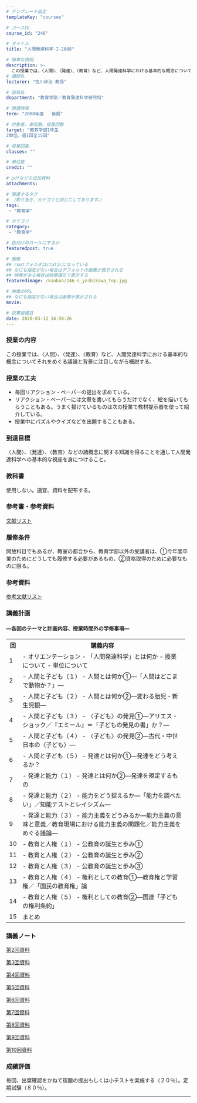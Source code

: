```yaml
---
# テンプレート指定
templateKey: "courses"

# コースID
course_id: "246"

# タイトル
title: "人間発達科学-I-2008"

# 簡単な説明
description: >-
  この授業では、〈人間〉、〈発達〉、〈教育〉など、人間発達科学における基本的な概念についてそれをめぐる議論と背景に注目しながら概説する。 ...
# 講師名
lecturer: "吉川卓治 教授"

# 部局名
department: "教育学部／教育発達科学研究科"

# 開講時限
term: "2008年度	後期"

# 対象者、単位数、授業回数
target: "教育学部1年生
2単位、週1回全15回"

# 授業回数
classes: ""

# 単位数
credit: ""

# pdfなどの追加資料
attachments:

# 関連するタグ
# （取り急ぎ、カテゴリと同じにしてあります。）
tags:
 - "教育学"

# カテゴリ
category:
 - "教育学"

# 色付けのロールにするか
featuredpost: true

# 画像
## rootフォルダはstaticになっている
## なにも指定がない場合はデフォルトの画像が表示される
## 映像がある場合は映像優先で表示する
featuredimage: /kanban/246-s_yoshikawa_top.jpg

# 映像のURL
## なにも指定がない場合は画像が表示される
movie: 

# 記事投稿日
date: 2020-03-12 16:58:26
---
```


### 授業の内容

この授業では、〈人間〉、〈発達〉、〈教育〉など、人間発達科学における基本的な概念についてそれをめぐる議論と背景に注目しながら概説する。


### 授業の工夫

* 毎回リアクション・ペーパーの提出を求めている。
* リアクション・ペーパーには文章を書いてもらうだけでなく、絵を描いてもらうこともある。うまく描けているものは次の授業で教材提示器を使って紹介している。
* 授業中にパズルやクイズなどを出題することもある。





### 到達目標

〈人間〉、〈発達〉、〈教育〉などの諸概念に関する知識を得ることを通して人間発達科学への基本的な視座を身につけること。

### 教科書

使用しない。適宜、資料を配布する。

### 参考書・参考資料

[文献リスト](#文献リスト) 

### 履修条件

開放科目でもあるが、教室の都合から、教育学部以外の受講者は、&#x2460;今年度卒業のためにどうしても履修する必要があるもの、&#x2461;資格取得のために必要なものに限る。

### 参考資料

[参考文献リスト](http://ocw.nagoya-u.jp/files/246/yoshikawa_reference.pdf) 



<h3>講義計画</h3>
<h4>
—各回のテーマと計画内容、授業時間外の学修事項—
</h4>

<table class="basic" width="455">
<tr>
<th width="20" class="center">回</th>
<th width="435" class="center">講義内容</th>
</tr>
<tr>
<td class="center">1</td>
<td>
- オリエンテーション
- 「人間発達科学」とは何か
- 授業について
- 単位について

</td>
</tr>

<tr>
<td class="center">2</td>
<td>
- 人間と子ども（１）
- 人間とは何か&#x2460;—「人間はどこまで動物か？」—
</td>
</tr>

<tr>
<td class="center">3</td>
<td>
- 人間と子ども（２）
- 人間とは何か&#x2461;—変わる胎児・新生児観—
</td>
</tr>

<tr>
<td class="center">4</td>
<td>
- 人間と子ども（３）
- 〈子ども〉の発見&#x2460;—アリエス・ショック／『エミール』＝「子どもの発見の書」か？—
</td>
</tr>

<tr>
<td class="center">5</td>
<td>
- 人間と子ども（４）
- 〈子ども〉の発見&#x2461;—古代・中世日本の〈子ども〉—
</td>
</tr>

<tr>
<td class="center">6</td>
<td>
- 人間と子ども（５）
- 発達とは何か&#x2460;—発達をどう考えるか？
</td>
</tr>

<tr>
<td class="center">7</td>
<td>
- 発達と能力（１）
- 発達とは何か&#x2461;—発達を規定するもの
</td>
</tr>

<tr>
<td class="center">8</td>
<td>
- 発達と能力（２）
- 能力をどう捉えるか—「能力を調べたい」／知能テストとレイシズム—
</td>
</tr>

<tr>
<td class="center">9</td>
<td>
- 発達と能力（３）
- 能力主義をどうみるか—能力主義の意味と意義／教育現場における能力主義の問題化／能力主義をめぐる議論—
</td>
</tr>

<tr>
<td class="center">10</td>
<td>
- 教育と人権（１）
- 公教育の誕生と歩み&#x2460;
</td>
</tr>

<tr>
<td class="center">11</td>
<td>
- 教育と人権（２）
- 公教育の誕生と歩み&#x2461;
</td>
</tr>

<tr>
<td class="center">12</td>
<td>
- 教育と人権（３）
- 公教育の誕生と歩み&#x2462;
</td>
</tr>

<tr>
<td class="center">13</td>
<td>
- 教育と人権（４）
- 権利としての教育&#x2460;—教育権と学習権／「国民の教育権」論
</td>
</tr>

<tr>
<td class="center">14</td>
<td>
- 教育と人権（５）
- 権利としての教育&#x2461;—国連「子どもの権利条約」
</td></tr>

<tr>
<td class="center">15</td>
<td>まとめ</td>
</tr>
</table>


### 講義ノート

[第2回資料](http://ocw.nagoya-u.jp/files/246/yoshikawa-2.pdf) 

[第3回資料](http://ocw.nagoya-u.jp/files/246/yoshikawa-3.pdf) 

[第4回資料](http://ocw.nagoya-u.jp/files/246/yoshikawa-4.pdf) 

[第5回資料](http://ocw.nagoya-u.jp/files/246/yoshikawa-5.pdf) 

[第6回資料](http://ocw.nagoya-u.jp/files/246/yoshikawa-6.pdf) 

[第7回資料](http://ocw.nagoya-u.jp/files/246/yoshikawa-7.pdf) 

[第8回資料](http://ocw.nagoya-u.jp/files/246/yoshikawa-8.pdf) 

[第9回資料](http://ocw.nagoya-u.jp/files/246/yoshikawa-9.pdf) 

[第10回資料](http://ocw.nagoya-u.jp/files/246/yoshikawa-10.pdf) 






### 成績評価

毎回、出席確認をかねて宿題の提出もしくは小テストを実施する（２０％）。定期試験（８０％）。



-----